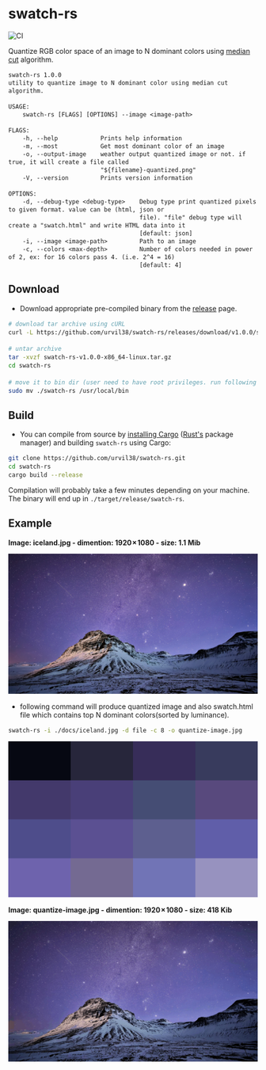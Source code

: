 # swatch-rs

![CI](https://github.com/urvil38/swatch-rs/workflows/CI/badge.svg)

Quantize RGB color space of an image to N dominant colors using [median cut](https://en.wikipedia.org/wiki/Median_cut) algorithm.

```
swatch-rs 1.0.0
utility to quantize image to N dominant color using median cut algorithm.

USAGE:
    swatch-rs [FLAGS] [OPTIONS] --image <image-path>

FLAGS:
    -h, --help            Prints help information
    -m, --most            Get most dominant color of an image
    -o, --output-image    weather output quantized image or not. if true, it will create a file called
                          "${filename}-quantized.png"
    -V, --version         Prints version information

OPTIONS:
    -d, --debug-type <debug-type>    Debug type print quantized pixels to given format. value can be (html, json or
                                     file). "file" debug type will create a "swatch.html" and write HTML data into it
                                     [default: json]
    -i, --image <image-path>         Path to an image
    -c, --colors <max-depth>         Number of colors needed in power of 2, ex: for 16 colors pass 4. (i.e. 2^4 = 16)
                                     [default: 4]
```

## Download

- Download appropriate pre-compiled binary from the [release](https://github.com/urvil38/swatch-rs/releases) page.

```bash
# download tar archive using cURL
curl -L https://github.com/urvil38/swatch-rs/releases/download/v1.0.0/swatch-rs-v1.0.0-x86_64-linux.tar.gz > swatch-rs-v1.0.0-x86_64-linux.tar.gz

# untar archive
tar -xvzf swatch-rs-v1.0.0-x86_64-linux.tar.gz
cd swatch-rs

# move it to bin dir (user need to have root privileges. run following command as root using sudo.
sudo mv ./swatch-rs /usr/local/bin
```

## Build

- You can compile from source by [installing Cargo](https://crates.io/install)
([Rust's](https://www.rust-lang.org/) package manager)
and building `swatch-rs` using Cargo:

```bash
git clone https://github.com/urvil38/swatch-rs.git
cd swatch-rs
cargo build --release
```

Compilation will probably take a few minutes depending on your machine. The
binary will end up in `./target/release/swatch-rs`.

## Example

**Image: iceland.jpg - dimention: 1920 × 1080 - size: 1.1 Mib**

![iceland.jpg](./docs/iceland.jpg)


- following command will produce quantized image and also swatch.html file which contains top N dominant colors(sorted by luminance).

```bash
swatch-rs -i ./docs/iceland.jpg -d file -c 8 -o quantize-image.jpg
```

![swatch.html](./docs/swatch.png)


**Image: quantize-image.jpg - dimention: 1920 × 1080 - size: 418 Kib**

![quantize-image](./docs/quantize-image.jpg)
